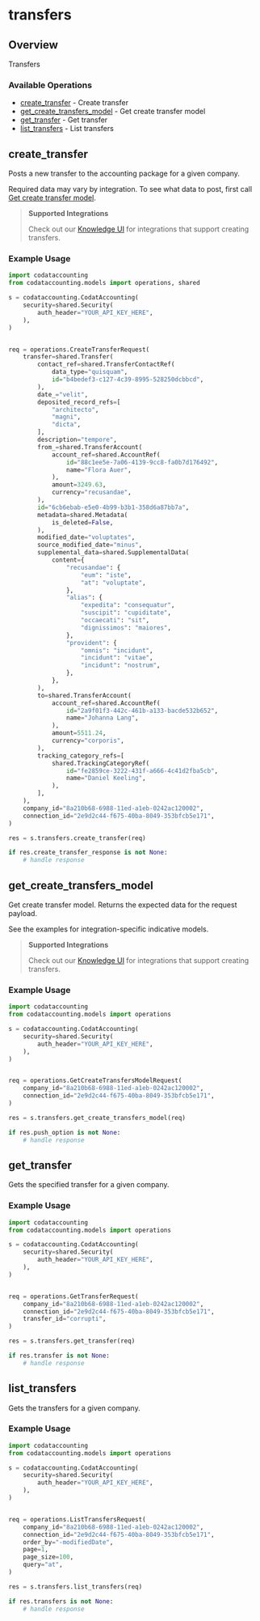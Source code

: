 # transfers

## Overview

Transfers

### Available Operations

* [create_transfer](#create_transfer) - Create transfer
* [get_create_transfers_model](#get_create_transfers_model) - Get create transfer model
* [get_transfer](#get_transfer) - Get transfer
* [list_transfers](#list_transfers) - List transfers

## create_transfer

Posts a new transfer to the accounting package for a given company.

Required data may vary by integration. To see what data to post, first call [Get create transfer model](https://docs.codat.io/accounting-api#/operations/get-create-transfers-model).

> **Supported Integrations**
> 
> Check out our [Knowledge UI](https://knowledge.codat.io/supported-features/accounting?view=tab-by-data-type&dataType=transfers) for integrations that support creating transfers.

### Example Usage

```python
import codataccounting
from codataccounting.models import operations, shared

s = codataccounting.CodatAccounting(
    security=shared.Security(
        auth_header="YOUR_API_KEY_HERE",
    ),
)


req = operations.CreateTransferRequest(
    transfer=shared.Transfer(
        contact_ref=shared.TransferContactRef(
            data_type="quisquam",
            id="b4bedef3-c127-4c39-8995-528250dcbbcd",
        ),
        date_="velit",
        deposited_record_refs=[
            "architecto",
            "magni",
            "dicta",
        ],
        description="tempore",
        from_=shared.TransferAccount(
            account_ref=shared.AccountRef(
                id="88c1ee5e-7a06-4139-9cc8-fa0b7d176492",
                name="Flora Auer",
            ),
            amount=3249.63,
            currency="recusandae",
        ),
        id="6cb6ebab-e5e0-4b99-b3b1-358d6a87bb7a",
        metadata=shared.Metadata(
            is_deleted=False,
        ),
        modified_date="voluptates",
        source_modified_date="minus",
        supplemental_data=shared.SupplementalData(
            content={
                "recusandae": {
                    "eum": "iste",
                    "at": "voluptate",
                },
                "alias": {
                    "expedita": "consequatur",
                    "suscipit": "cupiditate",
                    "occaecati": "sit",
                    "dignissimos": "maiores",
                },
                "provident": {
                    "omnis": "incidunt",
                    "incidunt": "vitae",
                    "incidunt": "nostrum",
                },
            },
        ),
        to=shared.TransferAccount(
            account_ref=shared.AccountRef(
                id="2a9f01f3-442c-461b-a133-bacde532b652",
                name="Johanna Lang",
            ),
            amount=5511.24,
            currency="corporis",
        ),
        tracking_category_refs=[
            shared.TrackingCategoryRef(
                id="fe2859ce-3222-431f-a666-4c41d2fba5cb",
                name="Daniel Keeling",
            ),
        ],
    ),
    company_id="8a210b68-6988-11ed-a1eb-0242ac120002",
    connection_id="2e9d2c44-f675-40ba-8049-353bfcb5e171",
)

res = s.transfers.create_transfer(req)

if res.create_transfer_response is not None:
    # handle response
```

## get_create_transfers_model

Get create transfer model. Returns the expected data for the request payload.

See the examples for integration-specific indicative models.

> **Supported Integrations**
> 
> Check out our [Knowledge UI](https://knowledge.codat.io/supported-features/accounting?view=tab-by-data-type&dataType=transfers) for integrations that support creating transfers.

### Example Usage

```python
import codataccounting
from codataccounting.models import operations

s = codataccounting.CodatAccounting(
    security=shared.Security(
        auth_header="YOUR_API_KEY_HERE",
    ),
)


req = operations.GetCreateTransfersModelRequest(
    company_id="8a210b68-6988-11ed-a1eb-0242ac120002",
    connection_id="2e9d2c44-f675-40ba-8049-353bfcb5e171",
)

res = s.transfers.get_create_transfers_model(req)

if res.push_option is not None:
    # handle response
```

## get_transfer

Gets the specified transfer for a given company.

### Example Usage

```python
import codataccounting
from codataccounting.models import operations

s = codataccounting.CodatAccounting(
    security=shared.Security(
        auth_header="YOUR_API_KEY_HERE",
    ),
)


req = operations.GetTransferRequest(
    company_id="8a210b68-6988-11ed-a1eb-0242ac120002",
    connection_id="2e9d2c44-f675-40ba-8049-353bfcb5e171",
    transfer_id="corrupti",
)

res = s.transfers.get_transfer(req)

if res.transfer is not None:
    # handle response
```

## list_transfers

Gets the transfers for a given company.

### Example Usage

```python
import codataccounting
from codataccounting.models import operations

s = codataccounting.CodatAccounting(
    security=shared.Security(
        auth_header="YOUR_API_KEY_HERE",
    ),
)


req = operations.ListTransfersRequest(
    company_id="8a210b68-6988-11ed-a1eb-0242ac120002",
    connection_id="2e9d2c44-f675-40ba-8049-353bfcb5e171",
    order_by="-modifiedDate",
    page=1,
    page_size=100,
    query="at",
)

res = s.transfers.list_transfers(req)

if res.transfers is not None:
    # handle response
```
